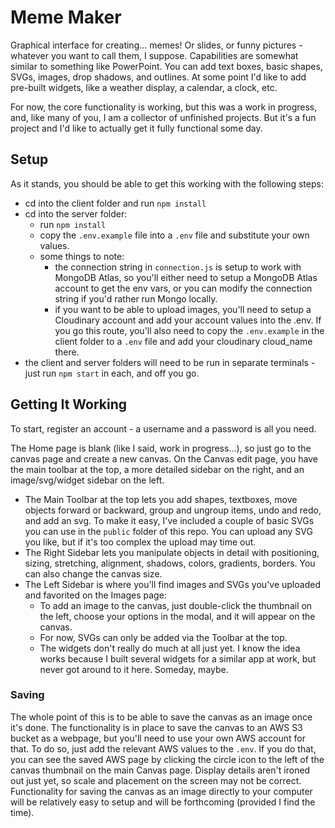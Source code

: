 # Meme Maker

Graphical interface for creating... memes! Or slides, or funny pictures - whatever you want to call them, I suppose. Capabilities are somewhat similar to something like PowerPoint. You can add text boxes, basic shapes, SVGs, images, drop shadows, and outlines. At some point I'd like to add pre-built widgets, like a weather display, a calendar, a clock, etc.

For now, the core functionality is working, but this was a work in progress, and, like many of you, I am a collector of unfinished projects. But it's a fun project and I'd like to actually get it fully functional some day.

## Setup
As it stands, you should be able to get this working with the following steps:
- cd into the client folder and run `npm install`
- cd into the server folder:
  - run `npm install`
  - copy the `.env.example` file into a `.env` file and substitute your own values.
  - some things to note:
      - the connection string in `connection.js` is setup to work with MongoDB Atlas, so you'll either need to setup a MongoDB Atlas account to get the env vars, or you can modify the connection string if you'd rather run Mongo locally.
      - if you want to be able to upload images, you'll need to setup a Cloudinary account and add your account values into the .env. If you go this route, you'll also need to copy the `.env.example` in the client folder to a `.env` file and add your cloudinary cloud_name there.
- the client and server folders will need to be run in separate terminals - just run `npm start` in each, and off you go.

## Getting It Working
To start, register an account - a username and a password is all you need.

The Home page is blank (like I said, work in progress...), so just go to the canvas page and create a new canvas.
On the Canvas edit page, you have the main toolbar at the top, a more detailed sidebar on the right, and an image/svg/widget sidebar on the left.
- The Main Toolbar at the top lets you add shapes, textboxes, move objects forward or backward, group and ungroup items, undo and redo, and add an svg. To make it easy, I've included a couple of basic SVGs you can use in the `public` folder of this repo. You can upload any SVG you like, but if it's too complex the upload may time out.
- The Right Sidebar lets you manipulate objects in detail with positioning, sizing, stretching, alignment, shadows, colors, gradients, borders. You can also change the canvas size.
- The Left Sidebar is where you'll find images and SVGs you've uploaded and favorited on the Images page:
  - To add an image to the canvas, just double-click the thumbnail on the left, choose your options in the modal, and it will appear on the canvas.
  - For now, SVGs can only be added via the Toolbar at the top.
  - The widgets don't really do much at all just yet. I know the idea works because I built several widgets for a similar app at work, but never got around to it here. Someday, maybe. 

### Saving
The whole point of this is to be able to save the canvas as an image once it's done. The functionality is in place to save the canvas to an AWS S3 bucket as a webpage, but you'll need to use your own AWS account for that. To do so, just add the relevant AWS values to the `.env`. If you do that, you can see the saved AWS page by clicking the circle icon to the left of the canvas thumbnail on the main Canvas page. Display details aren't ironed out just yet, so scale and placement on the screen may not be correct. Functionality for saving the canvas as an image directly to your computer will be relatively easy to setup and will be forthcoming (provided I find the time).
